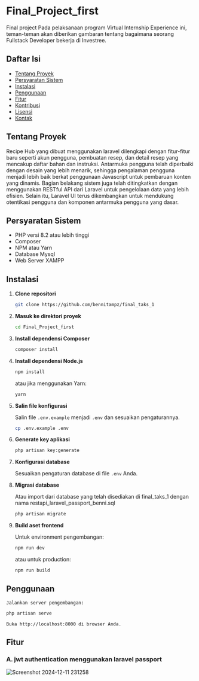 # Final_Project_first

Final project Pada pelaksanaan program Virtual Internship Experience ini, teman-teman akan diberikan gambaran tentang bagaimana seorang Fullstack Developer bekerja di Investree.

## Daftar Isi

- [Tentang Proyek](#tentang-proyek)
- [Persyaratan Sistem](#persyaratan-sistem)
- [Instalasi](#instalasi)
- [Penggunaan](#penggunaan)
- [Fitur](#fitur)
- [Kontribusi](#kontribusi)
- [Lisensi](#lisensi)
- [Kontak](#kontak)

## Tentang Proyek

Recipe Hub yang dibuat menggunakan laravel dilengkapi dengan fitur-fitur baru seperti akun pengguna, pembuatan resep, dan detail resep yang mencakup daftar bahan dan instruksi. Antarmuka pengguna telah diperbaiki dengan desain yang lebih menarik, sehingga pengalaman pengguna menjadi lebih baik berkat penggunaan Javascript untuk pembaruan konten yang dinamis. Bagian belakang sistem juga telah ditingkatkan dengan menggunakan RESTful API dari Laravel untuk pengelolaan data yang lebih efisien. Selain itu, Laravel UI terus dikembangkan untuk mendukung otentikasi pengguna dan komponen antarmuka pengguna yang dasar.

## Persyaratan Sistem

- PHP versi 8.2 atau lebih tinggi
- Composer
- NPM atau Yarn
- Database Mysql
- Web Server XAMPP

## Instalasi

1. **Clone repositori**

    ```bash
    git clone https://github.com/bennitampz/final_taks_1
    ```

2. **Masuk ke direktori proyek**

    ```bash
    cd Final_Project_first
    ```

3. **Install dependensi Composer**

    ```bash
    composer install
    ```

4. **Install dependensi Node.js**

    ```bash
    npm install
    ```

    atau jika menggunakan Yarn:

    ```bash
    yarn
    ```

5. **Salin file konfigurasi**

    Salin file `.env.example` menjadi `.env` dan sesuaikan pengaturannya.

    ```bash
    cp .env.example .env
    ```

6. **Generate key aplikasi**

    ```bash
    php artisan key:generate
    ```

7. **Konfigurasi database**

    Sesuaikan pengaturan database di file `.env` Anda.

8. **Migrasi database**

   Atau import dari database yang telah disediakan di final_taks_1 dengan nama restapi_laravel_passport_benni.sql
    
    ```bash
    php artisan migrate
    ```

10. **Build aset frontend**

    Untuk environment pengembangan:

    ```bash
    npm run dev
    ```

    atau untuk production:

    ```bash
    npm run build
    ```

## Penggunaan

    Jalankan server pengembangan:

```bash
php artisan serve
```

    Buka http://localhost:8000 di browser Anda.


## Fitur
### A. jwt authentication menggunakan laravel passport

![Screenshot 2024-12-11 231258](https://github.com/user-attachments/assets/43b95178-40a0-48e8-8307-b3b43ed1bb03)


